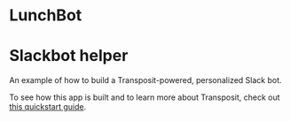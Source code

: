 # LunchBot

# Slackbot helper

An example of how to build a Transposit-powered, personalized Slack bot.

To see how this app is built and to learn more about Transposit, check out [this quickstart guide](https://www.transposit.com/docs/get-started/quickstart/).



